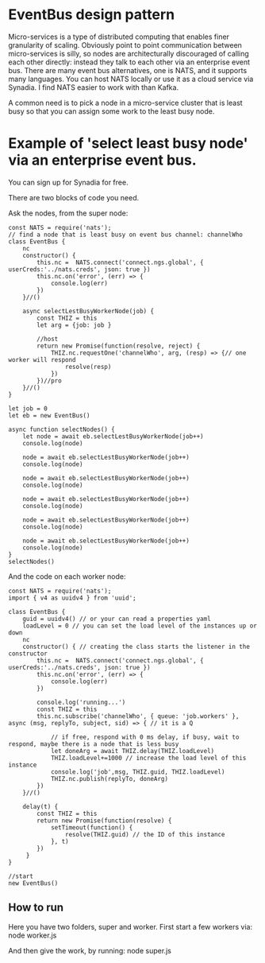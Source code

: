 # EventBus design pattern

Micro-services is a type of distributed computing that enables finer granularity of scaling. 
Obviously point to point communication between micro-services is silly, so nodes are architecturally discouraged of calling each other directly: instead they talk to each other via an enterprise event bus. There are many event bus alternatives, one is NATS, and it supports many languages. You can host NATS locally or use it as a cloud service via Synadia. I find NATS easier to work with than Kafka.


A common need is to pick a node in a micro-service cluster that is least busy so that you can assign some work to the least busy node.

# Example of 'select least busy node' via an enterprise event bus.
You can sign up for Synadia for free.

There are two blocks of code you need.

Ask the nodes, from the super node:
```
const NATS = require('nats');
// find a node that is least busy on event bus channel: channelWho
class EventBus {
    nc
    constructor() {
        this.nc =  NATS.connect('connect.ngs.global', { userCreds:'../nats.creds', json: true })
        this.nc.on('error', (err) => {
            console.log(err)
        })
    }//()

    async selectLestBusyWorkerNode(job) {        
        const THIZ = this
        let arg = {job: job }

        //host
        return new Promise(function(resolve, reject) {
            THIZ.nc.requestOne('channelWho', arg, (resp) => {// one worker will respond
                resolve(resp)
            })
        })//pro
    }//()
}

let job = 0
let eb = new EventBus()

async function selectNodes() {
    let node = await eb.selectLestBusyWorkerNode(job++)
    console.log(node)
    
    node = await eb.selectLestBusyWorkerNode(job++)
    console.log(node)
    
    node = await eb.selectLestBusyWorkerNode(job++)
    console.log(node)
    
    node = await eb.selectLestBusyWorkerNode(job++)
    console.log(node)
    
    node = await eb.selectLestBusyWorkerNode(job++)
    console.log(node)
    
    node = await eb.selectLestBusyWorkerNode(job++)
    console.log(node)
}
selectNodes()

```


And the code on each worker node:

```
const NATS = require('nats');
import { v4 as uuidv4 } from 'uuid';

class EventBus {
    guid = uuidv4() // or your can read a properties yaml
    loadLevel = 0 // you can set the load level of the instances up or down
    nc
    constructor() { // creating the class starts the listener in the constructor
        this.nc =  NATS.connect('connect.ngs.global', { userCreds:'../nats.creds', json: true })
        this.nc.on('error', (err) => {
            console.log(err)
        })

        console.log('running...')
        const THIZ = this
        this.nc.subscribe('channelWho', { queue: 'job.workers' },  async (msg, replyTo, subject, sid) => { // it is a Q
        
            // if free, respond with 0 ms delay, if busy, wait to respond, maybe there is a node that is less busy
            let doneArg = await THIZ.delay(THIZ.loadLevel)
            THIZ.loadLevel+=1000 // increase the load level of this instance 
            console.log('job',msg, THIZ.guid, THIZ.loadLevel)
            THIZ.nc.publish(replyTo, doneArg)
        })
    }//()

    delay(t) {
        const THIZ = this
        return new Promise(function(resolve) {
            setTimeout(function() {
                resolve(THIZ.guid) // the ID of this instance
            }, t)
        })
     }
}

//start
new EventBus()

```

## How to run

Here you have two folders, super and worker.
First start a few workers via: node worker.js

And then give the work, by running: node super.js